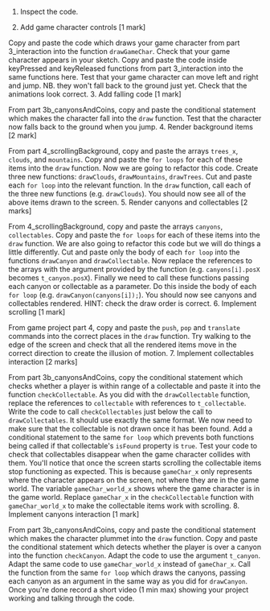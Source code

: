 1. Inspect the code.

2. Add game character controls [1 mark]

Copy and paste the code which draws your game character from part 3_interaction into the function `drawGameChar`.
Check that your game character appears in your sketch.
Copy and paste the code inside keyPressed and keyReleased functions from part 3_interaction into the same functions here.
Test that your game character can move left and right and jump. NB. they won't fall back to the ground just yet.
Check that the animations look correct.
3. Add falling code [1 mark]

From part 3b_canyonsAndCoins, copy and paste the conditional statement which makes the character fall into the `draw` function.
Test that the character now falls back to the ground when you jump.
4. Render background items [2 mark]

From part 4_scrollingBackground, copy and paste the arrays `trees_x`, `clouds`, and `mountains`.
Copy and paste the `for loops` for each of these items into the `draw` function.
Now we are going to refactor this code.
Create three new functions: `drawClouds`, `drawMountains`, `drawTrees`.
Cut and paste each `for loop` into the relevant function.
In the `draw` function, call each of the three new functions (e.g. `drawClouds`).
You should now see all of the above items drawn to the screen.
5. Render canyons and collectables [2 marks]

From 4_scrollingBackground, copy and paste the arrays `canyons`, `collectables`.
Copy and paste the `for loops` for each of these items into the `draw` function.
We are also going to refactor this code but we will do things a little differently.
Cut and paste only the body of each `for loop` into the functions `drawCanyon` and `drawCollectable`.
Now replace the references to the arrays with the argument provided by the function (e.g. `canyons[i].posX` becomes `t_canyon.posX`).
Finally we need to call these functions passing each canyon or collectable as a parameter.
Do this inside the body of each `for loop` (e.g. `drawCanyon(canyons[i]);`).
You should now see canyons and collectables rendered. HINT: check the draw order is correct.
6. Implement scrolling [1 mark]

From game project part 4, copy and paste the `push`, `pop` and `translate` commands into the correct places in the `draw` function.
Try walking to the edge of the screen and check that all the rendered items move in the correct direction to create the illusion of motion.
7. Implement collectables interaction [2 marks]

From part 3b_canyonsAndCoins, copy the conditional statement which checks whether a player is within range of a collectable and paste it into the function `checkCollectable`.
As you did with the `drawCollectable` function, replace the references to `collectable` with references to `t_collectable`.
Write the code to call `checkCollectables` just below the call to `drawCollectables`. It should use exactly the same format.
We now need to make sure that the collectable is not drawn once it has been found. Add a conditional statement to the same `for loop` which prevents both functions being called if that collectable's `isFound` property is `true`.
Test your code to check that collectables disappear when the game character collides with them.
You'll notice that once the screen starts scrolling the collectable items stop functioning as expected. This is because `gameChar_x` only represents where the character appears on the screen, not where they are in the game world.
The variable `gameChar_world_x` shows where the game character is in the game world. Replace `gameChar_x` in the `checkCollectable` function with `gameChar_world_x` to make the collectable items work with scrolling.
8. Implement canyons interaction [1 mark]

From part 3b_canyonsAndCoins, copy and paste the conditional statement which makes the character plummet into the `draw` function.
Copy and paste the conditional statement which detects whether the player is over a canyon into the function `checkCanyon`.
Adapt the code to use the argument `t_canyon`.
Adapt the same code to use `gameChar_world_x` instead of `gameChar_x`.
Call the function from the same `for loop` which draws the canyons, passing each canyon as an argument in the same way as you did for `drawCanyon`.
Once you're done record a short video (1 min  max) showing your project working and talking through the code.